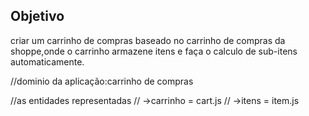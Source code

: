 ## Objetivo

criar um carrinho de compras baseado no carrinho de compras da shoppe,onde o carrinho armazene itens e faça o calculo de sub-itens automaticamente.

//dominio da aplicação:carrinho de compras

//as entidades representadas
// ->carrinho = cart.js
// ->itens = item.js

